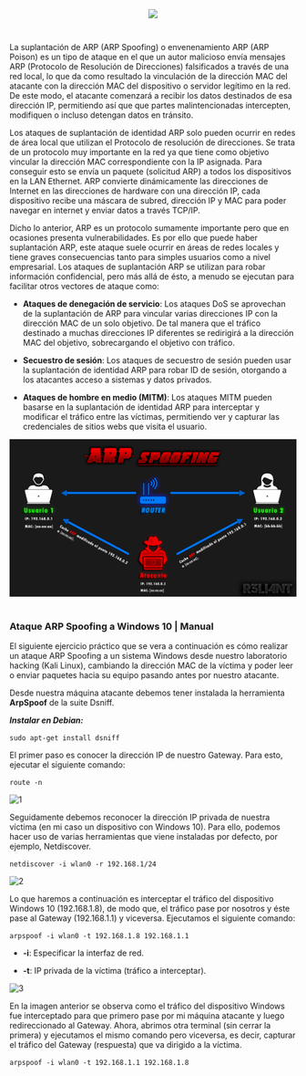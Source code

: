 <p align="center">
  <a href="https://github.com/DenverCoder1/readme-typing-svg"><img src="https://readme-typing-svg.herokuapp.com?color=F70000&width=430&lines=Ataque+de+ARP+Spoofing/Poison"></a>
</p>

<h1 align="center"></h1>

La suplantación de ARP (ARP Spoofing) o envenenamiento ARP (ARP Poison) es un tipo de ataque en el que un autor malicioso envía mensajes ARP (Protocolo de Resolución de Direcciones) falsificados a través de una red local, lo que da como resultado la vinculación de la dirección MAC del atacante con la dirección MAC del dispositivo o servidor legítimo en la red. De este modo, el atacante comenzará a recibir los datos destinados de esa dirección IP, permitiendo así que que partes malintencionadas intercepten, modifiquen o incluso detengan datos en tránsito. 

Los ataques de suplantación de identidad ARP solo pueden ocurrir en redes de área local que utilizan el Protocolo de resolución de direcciones. Se trata de un protocolo muy importante en la red ya que tiene como objetivo vincular la dirección MAC correspondiente con la IP asignada. Para conseguir esto se envía un paquete (solicitud ARP) a todos los dispositivos en la LAN Ethernet. ARP convierte dinámicamente las direcciones de Internet en las direcciones de hardware con una dirección IP, cada dispositivo recibe una máscara de subred, dirección IP y MAC para poder navegar en internet y enviar datos a través TCP/IP.

Dicho lo anterior, ARP es un protocolo sumamente importante pero que en ocasiones presenta vulnerabilidades. Es por ello que puede haber suplantación ARP, este ataque suele ocurrir en áreas de redes locales y tiene graves consecuencias tanto para simples usuarios como a nivel empresarial. Los ataques de suplantación ARP se utilizan para robar información confidencial, pero más allá de ésto, a menudo se ejecutan para facilitar otros vectores de ataque como:

- **Ataques de denegación de servicio**: Los ataques DoS se aprovechan de la suplantación de ARP para vincular varias direcciones IP con la dirección MAC de un solo objetivo. De tal manera que el tráfico destinado a muchas direcciones IP diferentes se redirigirá a la dirección MAC del objetivo, sobrecargando el objetivo con tráfico.

- **Secuestro de sesión**: Los ataques de secuestro de sesión pueden usar la suplantación de identidad ARP para robar ID de sesión, otorgando a los atacantes acceso a sistemas y datos privados.

- **Ataques de hombre en medio (MITM)**: Los ataques MITM pueden basarse en la suplantación de identidad ARP para interceptar y modificar el tráfico entre las víctimas, permitiendo ver y capturar las credenciales de sitios webs que visita el usuario.



<p align="center">
  <img src="https://github.com/R3LI4NT/articulos/blob/main/Redes/GNU-Linux/img/ARP_Spoofing.png">
</p>

<h1 align="center"></h1>

### Ataque ARP Spoofing a Windows 10 | Manual

El siguiente ejercicio práctico que se vera a continuación es cómo realizar un ataque ARP Spoofing a un sistema Windows desde nuestro laboratorio hacking (Kali Linux), cambiando la dirección MAC de la víctima y poder leer o enviar paquetes hacia su equipo pasando antes por nuestro atacante.

Desde nuestra máquina atacante debemos tener instalada la herramienta **ArpSpoof** de la suite Dsniff.

**_Instalar en Debian:_**
```
sudo apt-get install dsniff
```

El primer paso es conocer la dirección IP de nuestro Gateway. Para esto, ejecutar el siguiente comando:
```
route -n
```

![1](https://user-images.githubusercontent.com/75953873/229241674-7c33df54-fd21-4414-b339-c3bef833dc17.png)


Seguidamente debemos reconocer la dirección IP privada de nuestra víctima (en mi caso un dispositivo con Windows 10). Para ello, podemos hacer uso de varias herramientas que viene instaladas por defecto, por ejemplo, Netdiscover.

```
netdiscover -i wlan0 -r 192.168.1/24
```

![2](https://user-images.githubusercontent.com/75953873/229242160-1e7b526f-4b1a-43c9-b636-013ca01d06d3.png)

Lo que haremos a continuación es interceptar el tráfico del dispositivo Windows 10 (192.168.1.8), de modo que, el tráfico pase por nosotros y éste pase al Gateway (192.168.1.1) y viceversa. Ejecutamos el siguiente comando:

```
arpspoof -i wlan0 -t 192.168.1.8 192.168.1.1
```

- **-i**: Especificar la interfaz de red.

- **-t**: IP privada de la víctima (tráfico a interceptar).

![3](https://user-images.githubusercontent.com/75953873/229243937-50f84ca2-e064-4302-b258-1065b90a43c7.png)

En la imagen anterior se observa como el tráfico del dispositivo Windows fue interceptado para que primero pase por mi máquina atacante y luego redireccionado al Gateway. Ahora, abrimos otra terminal (sin cerrar la primera) y ejecutamos el mismo comando pero viceversa, es decir, capturar el tráfico del Gateway (respuesta) que va dirigido a la víctima.

```
arpspoof -i wlan0 -t 192.168.1.1 192.168.1.8
```
